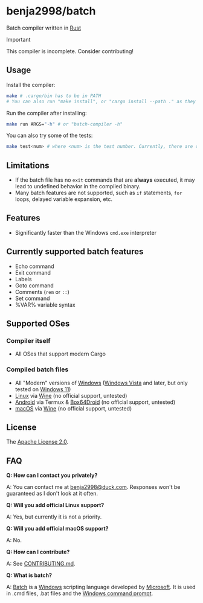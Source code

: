 # benja2998/batch

Batch compiler written in [Rust](https://rust-lang.org)

> [!IMPORTANT]
> This compiler is incomplete. Consider contributing!

## Usage

Install the compiler:

```bash
make # .cargo/bin has to be in PATH
# You can also run "make install", or "cargo install --path ." as they do the same thing
```

Run the compiler after installing:

```bash
make run ARGS="-h" # or "batch-compiler -h"
```

You can also try some of the tests:

```bash
make test<num> # where <num> is the test number. Currently, there are only 3 tests
```

## Limitations

* If the batch file has no `exit` commands that are **always** executed, it may lead to undefined behavior in the compiled binary.
* Many batch features are not supported, such as `if` statements, `for` loops, delayed variable expansion, etc.

## Features

* Significantly faster than the Windows `cmd.exe` interpreter

## Currently supported batch features

* Echo command
* Exit command
* Labels
* Goto command
* Comments (`rem` or `::`)
* Set command
* %VAR% variable syntax

## Supported OSes

### Compiler itself

* All OSes that support modern Cargo

### Compiled batch files

* All "Modern" versions of [Windows](https://windows.com) ([Windows Vista](https://en.wikipedia.org/wiki/Windows_Vista) and later, but only tested on [Windows 11](https://www.microsoft.com/en-gb/windows/get-windows-11))
* [Linux](https://en.wikipedia.org/wiki/Linux) via [Wine](https://winehq.org) (no official support, untested)
* [Android](https://android.com) via Termux & [Box64Droid](https://github.com/Ilya114/Box64Droid) (no official support, untested)
* [macOS](https://apple.com/macos) via [Wine](https://winehq.org) (no official support, untested)

## License

The [Apache License 2.0](LICENSE).

## FAQ

**Q: How can I contact you privately?**

A: You can contact me at [benja2998@duck.com](mailto:benja2998@duck.com). Responses won't be guaranteed as I don't look at it often.

**Q: Will you add official Linux support?**

A: Yes, but currently it is not a priority.

**Q: Will you add official macOS support?**

A: No.

**Q: How can I contribute?**

A: See [CONTRIBUTING.md](CONTRIBUTING.md).

**Q: What is batch?**

A: [Batch](https://en.wikipedia.org/wiki/Batch_file) is a [Windows](https://windows.com) scripting language developed by [Microsoft](https://microsoft.com). It is used in .cmd files, .bat files and the [Windows command prompt](https://en.wikipedia.org/wiki/Cmd.exe).
